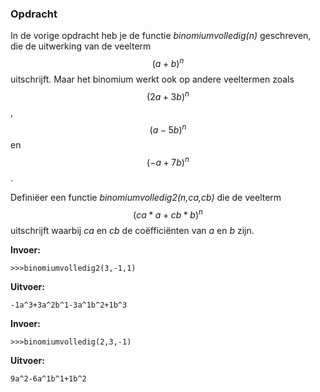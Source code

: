### Opdracht
In de vorige opdracht heb je de functie *binomiumvolledig(n)* geschreven, die de uitwerking van de veelterm $$(a+b)^n$$ uitschrijft. Maar het binomium werkt ook op andere veeltermen zoals $$(2a+3b)^n$$, $$(a-5b)^n$$ en $$(-a+7b)^n$$.

Definiëer een functie *binomiumvolledig2(n,ca,cb)* die de veelterm $$(ca*a+cb*b)^n$$ uitschrijft waarbij *ca* en *cb* de coëfficiënten van *a* en *b* zijn. 

**Invoer:**

    >>>binomiumvolledig2(3,-1,1)


**Uitvoer:**

    -1a^3+3a^2b^1-3a^1b^2+1b^3


    
**Invoer:**

    >>>binomiumvolledig(2,3,-1)


**Uitvoer:**

    9a^2-6a^1b^1+1b^2


